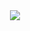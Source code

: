 <div id="header" align="center">
    <img src="https://media.giphy.com/media/3oriNLCq45I9mdJK1y/giphy.gif">
</div>

